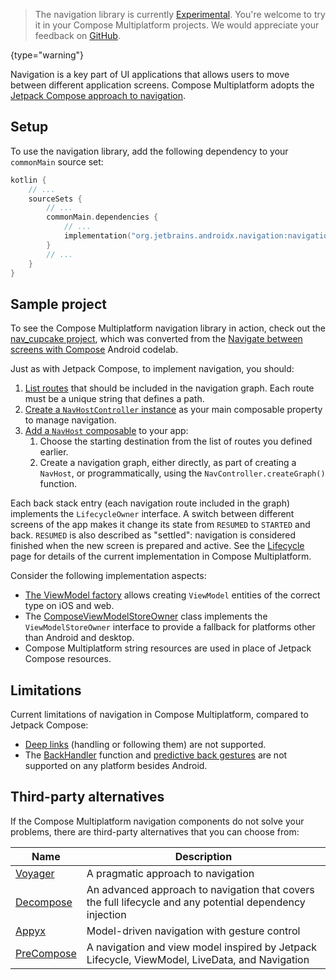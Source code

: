 [//]: # (title: Navigation and routing)

> The navigation library is currently [Experimental](supported-platforms.md#core-kotlin-multiplatform-technology-stability-levels).
> You're welcome to try it in your Compose Multiplatform projects.
> We would appreciate your feedback on [GitHub](https://github.com/JetBrains/compose-multiplatform/issues).
>
{type="warning"}

Navigation is a key part of UI applications that allows users to move between different application screens.
Compose Multiplatform adopts the [Jetpack Compose approach to navigation](https://developer.android.com/guide/navigation/design#frameworks).

## Setup

To use the navigation library, add the following dependency to your `commonMain` source set:

```kotlin
kotlin {
    // ...
    sourceSets {
        // ...
        commonMain.dependencies {
            // ...
            implementation("org.jetbrains.androidx.navigation:navigation-compose:%composeNavigationVersion%")
        }
        // ...
    }
}
```

## Sample project

To see the Compose Multiplatform navigation library in action, check out the [nav_cupcake project](https://github.com/MatkovIvan/nav_cupcake),
which was converted from the [Navigate between screens with Compose](https://developer.android.com/codelabs/basic-android-kotlin-compose-navigation#0)
Android codelab.

Just as with Jetpack Compose, to implement navigation, you should:
1. [List routes](https://github.com/MatkovIvan/nav_cupcake/blob/1dc15b6ef68f68ba358a32501802142967f6494b/composeApp/src/commonMain/kotlin/com/matkovivan/nav_cupcake/CupcakeScreen.kt#L49)
   that should be included in the navigation graph. Each route must be a unique string that defines a path.
2. [Create a `NavHostController` instance](https://github.com/MatkovIvan/nav_cupcake/blob/1dc15b6ef68f68ba358a32501802142967f6494b/composeApp/src/commonMain/kotlin/com/matkovivan/nav_cupcake/CupcakeScreen.kt#L88)
   as your main composable property to manage navigation.
3. [Add a `NavHost` composable](https://github.com/MatkovIvan/nav_cupcake/blob/1dc15b6ef68f68ba358a32501802142967f6494b/composeApp/src/commonMain/kotlin/com/matkovivan/nav_cupcake/CupcakeScreen.kt#L108)
   to your app:
    1. Choose the starting destination from the list of routes you defined earlier.
    2. Create a navigation graph, either directly, as part of creating a `NavHost`, or programmatically, using the
       `NavController.createGraph()` function.

Each back stack entry (each navigation route included in the graph) implements the `LifecycleOwner` interface.
A switch between different screens of the app makes it change its state from `RESUMED` to `STARTED` and back.
`RESUMED` is also described as "settled": navigation is considered finished when the new screen is prepared and active.
See the [Lifecycle](compose-lifecycle.md) page for details of the current implementation in Compose Multiplatform.

Consider the following implementation aspects:
* [The ViewModel factory](https://github.com/MatkovIvan/nav_cupcake/blob/1dc15b6ef68f68ba358a32501802142967f6494b/composeApp/src/commonMain/kotlin/com/matkovivan/nav_cupcake/ViewModels.kt#L18)
  allows creating `ViewModel` entities of the correct type on iOS and web.
* The [ComposeViewModelStoreOwner](https://github.com/MatkovIvan/nav_cupcake/blob/1dc15b6ef68f68ba358a32501802142967f6494b/composeApp/src/commonMain/kotlin/com/matkovivan/nav_cupcake/ViewModels.kt#L27)
  class implements the `ViewModelStoreOwner` interface to provide a fallback for platforms other than Android and desktop.
* Compose Multiplatform string resources are used in place of Jetpack Compose resources.

## Limitations

Current limitations of navigation in Compose Multiplatform, compared to Jetpack Compose:
* [Deep links](https://developer.android.com/guide/navigation/design/deep-link) (handling or following them) are not supported.
* The [BackHandler](https://developer.android.com/develop/ui/compose/libraries#handling_the_system_back_button) function
  and [predictive back gestures](https://developer.android.com/guide/navigation/custom-back/predictive-back-gesture)
  are not supported on any platform besides Android.

## Third-party alternatives

If the Compose Multiplatform navigation components do not solve your problems,
there are third-party alternatives that you can choose from:

| Name                                                | Description                                                                                              |
|-----------------------------------------------------|----------------------------------------------------------------------------------------------------------|
| [Voyager](https://voyager.adriel.cafe)              | A pragmatic approach to navigation                                                                       |
| [Decompose](https://arkivanov.github.io/Decompose/) | An advanced approach to navigation that covers the full lifecycle and any potential dependency injection |
| [Appyx](https://bumble-tech.github.io/appyx/)       | Model-driven navigation with gesture control                                                             |
| [PreCompose](https://tlaster.github.io/PreCompose/) | A navigation and view model inspired by Jetpack Lifecycle, ViewModel, LiveData, and Navigation           |
